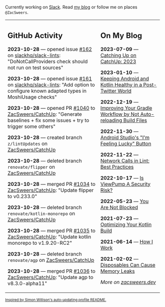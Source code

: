 Currently working on [Slack](https://slack.com/). Read [my blog](https://zacsweers.dev/) or follow me on places `@ZacSweers`.

<table><tr><td valign="top" width="60%">

## GitHub Activity
<!-- githubActivity starts -->
**2023-10-28** — opened issue [#162](https://github.com/slackhq/slack-lints/issues/162) on [slackhq/slack-lints](https://github.com/slackhq/slack-lints): "DoNotCallProviders check should not run on test sources"

**2023-10-28** — opened issue [#161](https://github.com/slackhq/slack-lints/issues/161) on [slackhq/slack-lints](https://github.com/slackhq/slack-lints): "Add option to configure known adapted types in MoshiUsage checks"

**2023-10-28** — opened PR [#1040](https://github.com/ZacSweers/CatchUp/pull/1040) to [ZacSweers/CatchUp](https://github.com/ZacSweers/CatchUp): "Generate baselines + fix some issues + try to trigger some others"

**2023-10-28** — created branch `z/lintUpdates` on [ZacSweers/CatchUp](https://github.com/ZacSweers/CatchUp)

**2023-10-28** — deleted branch `renovate/flipper` on [ZacSweers/CatchUp](https://github.com/ZacSweers/CatchUp)

**2023-10-28** — merged PR [#1034](https://github.com/ZacSweers/CatchUp/pull/1034) to [ZacSweers/CatchUp](https://github.com/ZacSweers/CatchUp): "Update flipper to v0.233.0"

**2023-10-28** — deleted branch `renovate/kotlin-monorepo` on [ZacSweers/CatchUp](https://github.com/ZacSweers/CatchUp)

**2023-10-28** — merged PR [#1035](https://github.com/ZacSweers/CatchUp/pull/1035) to [ZacSweers/CatchUp](https://github.com/ZacSweers/CatchUp): "Update kotlin monorepo to v1.9.20-RC2"

**2023-10-28** — deleted branch `renovate/agp` on [ZacSweers/CatchUp](https://github.com/ZacSweers/CatchUp)

**2023-10-28** — merged PR [#1036](https://github.com/ZacSweers/CatchUp/pull/1036) to [ZacSweers/CatchUp](https://github.com/ZacSweers/CatchUp): "Update agp to v8.3.0-alpha11"
<!-- githubActivity ends -->
</td><td valign="top" width="40%">

## On My Blog
<!-- blog starts -->
**2023-07-09** — [Catching Up on CatchUp: 2023](https://www.zacsweers.dev/catching-up-on-catchup-2023/)

**2023-01-10** — [Keeping Android and Kotlin Healthy in a Post-Twitter World](https://www.zacsweers.dev/keeping-android-healthy/)

**2022-12-19** — [Improving Your Gradle Workflow by Not Auto-reloading Build Files](https://www.zacsweers.dev/improving-your-workflow-by-not-auto-reloading-build-files/)

**2022-11-30** — [Android Studio's "I'm Feeling Lucky" Button](https://www.zacsweers.dev/android-studios-im-feeling-lucky-button/)

**2022-11-22** — [Network Calls in Lint: Best Practices](https://www.zacsweers.dev/network-calls-in-lint-best-practices/)

**2022-10-17** — [Is ViewPump A Security Risk?](https://www.zacsweers.dev/is-viewpump-a-security-risk/)

**2022-05-23** — [You Are Not Blocked](https://www.zacsweers.dev/you-are-not-blocked/)

**2021-07-23** — [Optimizing Your Kotlin Build](https://www.zacsweers.dev/optimizing-your-kotlin-build/)

**2021-06-14** — [How I Work](https://www.zacsweers.dev/how-i-work/)

**2021-02-02** — [Disposables Can Cause Memory Leaks](https://www.zacsweers.dev/disposables-can-cause-memory-leaks/)
<!-- blog ends -->
_More on [zacsweers.dev](https://zacsweers.dev/)_
</td></tr></table>

<sub><a href="https://simonwillison.net/2020/Jul/10/self-updating-profile-readme/">Inspired by Simon Willison's auto-updating profile README.</a></sub>